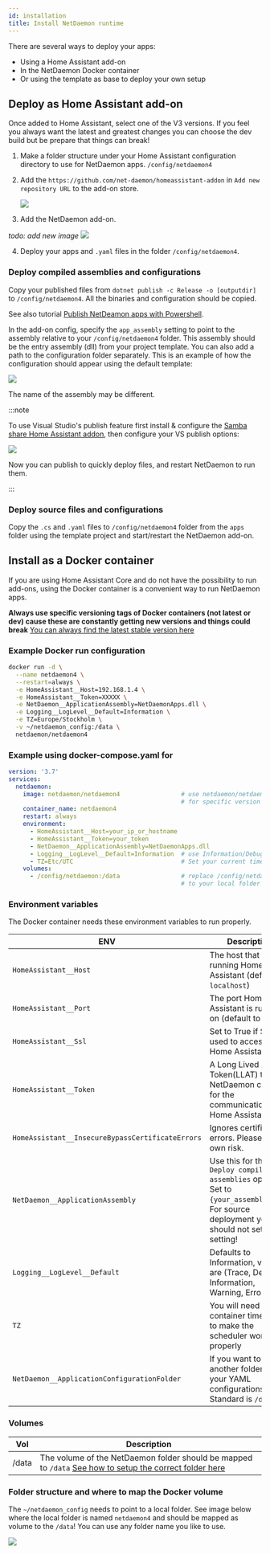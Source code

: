 ```yaml
---
id: installation
title: Install NetDaemon runtime
---
```


There are several ways to deploy your apps:

- Using a Home Assistant add-on
- In the NetDaemon Docker container
- Or using the template as base to deploy your own setup

## Deploy as Home Assistant add-on

Once added to Home Assistant, select one of the V3 versions. If you feel you always want the latest and greatest changes you can choose the dev build but be prepare that things can break!

1. Make a folder structure under your Home Assistant configuration directory to use for NetDaemon apps. `/config/netdaemon4`  
2. Add the `https://github.com/net-daemon/homeassistant-addon` in `Add new repository URL` to the add-on store.

    ![](/img/docs/started/newrepo.png)

3. Add the NetDaemon add-on.

_todo: add new image_
    ![](/img/docs/started/daemon3.png)

4. Deploy your apps and `.yaml` files in the folder `/config/netdaemon4`.

### Deploy compiled assemblies and configurations

Copy your published files from `dotnet publish -c Release -o [outputdir]` to `/config/netdaemon4`. All the binaries and configuration should be copied.

See also tutorial [Publish NetDeamon apps with Powershell](user/tutorials/publish_script.md).

In the add-on config, specify the `app_assembly` setting to point to the assembly relative to your `/config/netdaemon4` folder. This assembly should be the entry assembly (dll) from your project template. You can also add a path to the configuration folder separately. This is an example of how the configuration should appear using the default template:

![](/img/docs/started/daemon_addon_config.png)

The name of the assembly may be different.

:::note

To use Visual Studio's publish feature first install & configure the [Samba share Home Assistant addon](https://github.com/home-assistant/addons/blob/52bafd68185080e9b1a1d6b6c501ab96705d73f9/samba/DOCS.md), then configure your VS publish options:

![](/img/docs/started/vs_publish_config.jpg)

Now you can publish to quickly deploy files, and restart NetDaemon to run them.

:::

### Deploy source files and configurations

Copy the `.cs` and `.yaml` files to `/config/netdaemon4` folder from the `apps` folder using the template project and start/restart the NetDaemon add-on.

## Install as a Docker container

If you are using Home Assistant Core and do not have the possibility to run add-ons, using the Docker container is a convenient way to run NetDaemon apps.

**Always use specific versioning tags of Docker containers (not latest or dev) cause these are constantly getting new versions and things could break** [You can always find the latest stable version here](https://github.com/net-daemon/netdaemon/releases)

### Example Docker run configuration

```bash
docker run -d \
  --name netdaemon4 \
  --restart=always \
  -e HomeAssistant__Host=192.168.1.4 \
  -e HomeAssistant__Token=XXXXX \
  -e NetDaemon__ApplicationAssembly=NetDaemonApps.dll \
  -e Logging__LogLevel__Default=Information \
  -e TZ=Europe/Stockholm \
  -v ~/netdaemon_config:/data \
  netdaemon/netdaemon4
```

### Example using docker-compose.yaml for

```yaml
version: '3.7'
services:
  netdaemon:
    image: netdaemon/netdaemon4                 # use netdaemon/netdaemon4:ver 
                                                # for specific version
    container_name: netdaemon4
    restart: always
    environment:
      - HomeAssistant__Host=your_ip_or_hostname
      - HomeAssistant__Token=your_token
      - NetDaemon__ApplicationAssembly=NetDaemonApps.dll
      - Logging__LogLevel__Default=Information  # use Information/Debug/Trace/Warning/Error
      - TZ=Etc/UTC                              # Set your current timezone
    volumes:
      - /config/netdaemon:/data                 # replace /config/netdaemon 
                                                # to your local folder
```

### Environment variables

The Docker container needs these environment variables to run properly.

| ENV                                         | Description                                                                                                                                                             |
| ------------------------------------------- | ----------------------------------------------------------------------------------------------------------------------------------------------------------------------- |
| `HomeAssistant__Host`                       | The host that is running Home Assistant (defaults to `localhost`)                                                                                                       |
| `HomeAssistant__Port`                       | The port Home Assistant is running on (default to `8123`)                                                                                                               |
| `HomeAssistant__Ssl`                       | Set to True if SSL is used to access Home Assistant.                                                                                                               |
| `HomeAssistant__Token`                       | A Long Lived Access Token(LLAT) that NetDaemon can use for the communication with Home Assistant.                                                                        |
| `HomeAssistant__InsecureBypassCertificateErrors`                       | Ignores certificate errors. Please use at own risk.                                                                        |
| `NetDaemon__ApplicationAssembly`            | Use this for the `Deploy compiled assemblies` option. Set to `{your_assembly}.dll`. For source deployment you should not set this setting! |
| `Logging__LogLevel__Default`                | Defaults to Information, values are (Trace, Debug, Information, Warning, Error)                                                                                         |
| `TZ`                                        | You will need to set container time zone to make the scheduler work properly                                                                                            |
| `NetDaemon__ApplicationConfigurationFolder` | If you want to select another folder for your YAML configurations. Standard is `/data`                                                                                  |

### Volumes

| Vol   | Description                                                                                                                                                                    |
| ----- | ------------------------------------------------------------------------------------------------------------------------------------------------------------------------------ |
| /data | The volume of the NetDaemon folder should be mapped to `/data` [See how to setup the correct folder here](installation.md#folder-structure-and-where-to-map-the-docker-volume) |

### Folder structure and where to map the Docker volume

The `~/netdaemon_config` needs to point to a local folder. See image below where the local folder is named `netdaemon4` and should be mapped as volume to the `/data`!
You can use any folder name you like to use.

![](/img/docs/installation/folderstructure_v3.png)
